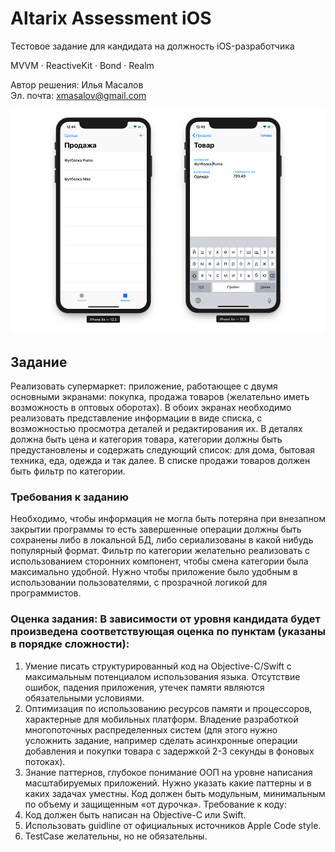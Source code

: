 # Altarix Assessment iOS
Тестовое задание для кандидата на должность iOS-разработчика  

MVVM · ReactiveKit · Bond · Realm

Автор решения: Илья Масалов  
Эл. почта: xmasalov@gmail.com

![Altarix Assessment iOS](https://github.com/xmasalov/Altarix-Assessment-iOS/blob/master/Screenshot.png)

## Задание
Реализовать супермаркет: приложение, работающее с двумя основными экранами: покупка, продажа товаров (желательно иметь возможность в оптовых оборотах). В обоих экранах необходимо реализовать представление информации в виде списка, с возможностью просмотра деталей и редактирования их. В деталях должна быть цена и категория товара, категории должны быть предустановлены и содержать следующий список: для дома, бытовая техника, еда, одежда и так далее. В списке продажи товаров должен быть фильтр по категории.

### Требования к заданию
Необходимо, чтобы информация не могла быть потеряна при внезапном закрытии программы то есть завершенные операции должны быть сохранены либо в локальной БД, либо сериализованы в какой нибудь популярный формат. Фильтр по категории желательно реализовать с использованием сторонних компонент, чтобы смена категории была максимально удобной. Нужно чтобы приложение было удобным в использовании пользователями, с прозрачной логикой для программистов.

### Оценка задания: В зависимости от уровня кандидата будет произведена соответствующая оценка по пунктам (указаны в порядке сложности):
1) Умение писать структурированный код на Objective-C/Swift с максимальным потенциалом использования языка. Отсутствие ошибок, падения приложения, утечек памяти являются обязательными условиями.
2) Оптимизация по использованию ресурсов памяти и процессоров, характерные для мобильных платформ. Владение разработкой многопоточных распределенных систем (для этого нужно усложнить задание, например сделать асинхронные операции добавления и покупки товара с задержкой 2-3 секунды в фоновых потоках).
3) Знание паттернов, глубокое понимание ООП на уровне написания масштабируемых приложений. Нужно указать какие паттерны и в каких задачах уместны. Код должен быть модульным, минимальным по объему и защищенным «от дурочка».
Требование к коду:
1) Код должен быть написан на Objective-C или Swift.
2) Использовать guidline от официальных источников Apple Code style. 
3) TestCase желательны, но не обязательны.

